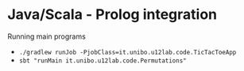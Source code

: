 # Java/Scala - Prolog integration

Running main programs

- `./gradlew runJob -PjobClass=it.unibo.u12lab.code.TicTacToeApp`
- `sbt "runMain it.unibo.u12lab.code.Permutations"`